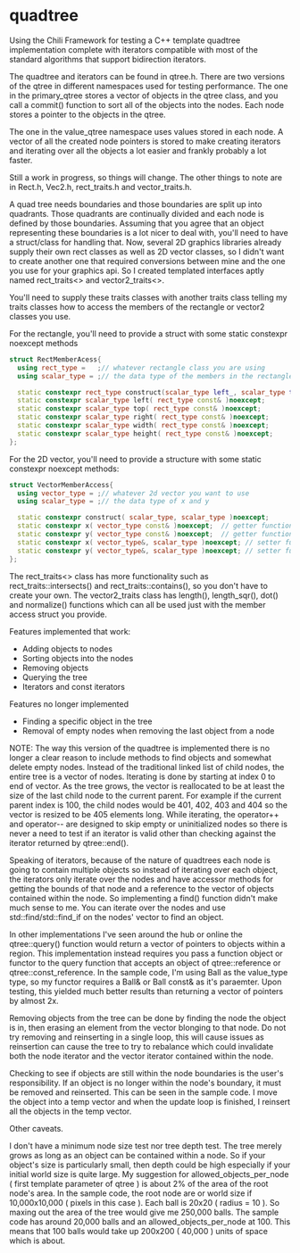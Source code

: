 # quadtree

Using the Chili Framework for testing a C++ template quadtree implementation complete with iterators compatible with most of the standard algorithms that support bidirection iterators.

The quadtree and iterators can be found in qtree.h.  There are two versions of the qtree in different namespaces used for testing performance.  The one in the primary_qtree stores a vector of objects in the qtree class, and you call a commit() function to sort all of the objects into the nodes.  Each node stores a pointer to the objects in the qtree. 

The one in the value_qtree namespace uses values stored in each node.  A vector of all the created node pointers is stored to make creating iterators and iterating over all the objects a lot easier and frankly probably a lot faster.

Still a work in progress, so things will change.  The other things to note are in Rect.h, Vec2.h, rect_traits.h and vector_traits.h.

A quad tree needs boundaries and those boundaries are split up into quadrants.  Those quadrants are continually divided and each node is defined by those boundaries.  Assuming that you agree that an object representing these boundaries is a lot nicer to deal with, you'll need to have a struct/class for handling that.  Now, several 2D graphics libraries already supply their own rect classes as well as 2D vector classes, so I didn't want to create another one that required conversions between mine and the one you use for your graphics api.  So I created templated interfaces aptly named rect_traits<> and vector2_traits<>.  

You'll need to supply these traits classes with another traits class telling my traits classes how to access the members of the rectangle or vector2 classes you use.  

For the rectangle, you'll need to provide a struct with some static constexpr noexcept methods
```cpp
struct RectMemberAcess{
  using rect_type =   ;// whatever rectangle class you are using
  using scalar_type = ;// the data type of the members in the rectangle class

  static constexpr rect_type construct(scalar_type left_, scalar_type top_, scalar_type right scalar_type bottom )noexcept;
  static constexpr scalar_type left( rect_type const& )noexcept;
  static constexpr scalar_type top( rect_type const& )noexcept;
  static constexpr scalar_type right( rect_type const& )noexcept;
  static constexpr scalar_type width( rect_type const& )noexcept;
  static constexpr scalar_type height( rect_type const& )noexcept;
};
```
For the 2D vector, you'll need to provide a structure with some static constexpr noexcept methods:
```cpp
struct VectorMemberAccess{
  using vector_type = ;// whatever 2d vector you want to use
  using scalar_type = ;// the data type of x and y

  static constexpr construct( scalar_type, scalar_type )noexcept;
  static constexpr x( vector_type const& )noexcept;  // getter function
  static constexpr y( vector_type const& )noexcept;  // getter function
  static constexpr x( vector_type&, scalar_type )noexcept; // setter function
  static constexpr y( vector_type&, scalar_type )noexcept; // setter function
};
```
The rect_traits<> class has more functionality such as rect_traits::intersects() and rect_traits::contains(), so you don't have to create your own.  The vector2_traits class has length(), length_sqr(), dot() and normalize() functions which can all be used just with the member access struct you provide.

Features implemented that work:
- Adding objects to nodes
- Sorting objects into the nodes
- Removing objects
- Querying the tree 
- Iterators and const iterators

Features no longer implemented
- Finding a specific object in the tree
- Removal of empty nodes when removing the last object from a node

NOTE: The way this version of the quadtree is implemented there is no longer a clear reason to include methods to find objects and somewhat delete empty nodes.  Instead of the traditional linked list of child nodes, the entire tree is a vector of nodes.  Iterating is done by starting at index 0 to end of vector.  As the tree grows, the vector is reallocated to be at least the size of the last child node to the current parent.  For example if the current parent index is 100, the child nodes would be 401, 402, 403 and 404 so the vector is resized to be 405 elements long.  While iterating, the operator++ and operator-- are designed to skip empty or uninitialized nodes so there is never a need to test if an iterator is valid other than checking against the iterator returned by qtree::end().  

Speaking of iterators, because of the nature of quadtrees each node is going to contain multiple objects so instead of iterating over each object, the iterators only iterate over the nodes and have accessor methods for getting the bounds of that node and a reference to the vector of objects contained within the node.  So implementing a find() function didn't make much sense to me.  You can iterate over the nodes and use std::find/std::find_if on the nodes' vector to find an object.

In other implementations I've seen around the hub or online the qtree::query() function would return a vector of pointers to objects within a region.  This implementation instead requires you pass a function object or functor to the query function that accepts an object of qtree::reference or qtree::const_reference.  In the sample code, I'm using Ball as the value_type type, so my functor requires a Ball& or Ball const& as it's paraemter.  Upon testing, this yielded much better results than returning a vector of pointers by almost 2x.

Removing objects from the tree can be done by finding the node the object is in, then erasing an element from the vector blonging to that node.  Do not try removing and reinserting in a single loop, this will cause issues as reinsertion can cause the tree to try to rebalance which could invalidate both the node iterator and the vector iterator contained within the node.  

Checking to see if objects are still within the node boundaries is the user's responsibility.  If an object is no longer within the node's boundary, it must be removed and reinserted.  This can be seen in the sample code.  I move the object into a temp vector and when the update loop is finished, I reinsert all the objects in the temp vector.

Other caveats.

I don't have a minimum node size test nor tree depth test.  The tree merely grows as long as an object can be contained within a node.  So if your object's size is particularly small, then depth could be high especially if your initial world size is quite large.  My suggestion for allowed_objects_per_node ( first template parameter of qtree ) is about 2% of the area of the root node's area.  In the sample code, the root node are or world size if 10,000x10,000 ( pixels in this case ).  Each ball is 20x20 ( radius = 10 ).  So maxing out the area of the tree would give me 250,000 balls.  The sample code has around 20,000 balls and an allowed_objects_per_node at 100.  This means that 100 balls would take up 200x200 ( 40,000 ) units of space which is about.  
